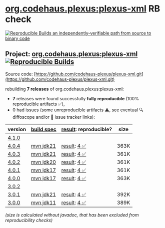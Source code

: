 [org.codehaus.plexus:plexus-xml](https://central.sonatype.com/artifact/org.codehaus.plexus/plexus-xml/versions) RB check
=======

[![Reproducible Builds](https://reproducible-builds.org/images/logos/rb.svg) an independently-verifiable path from source to binary code](https://reproducible-builds.org/)

## Project: [org.codehaus.plexus:plexus-xml](https://central.sonatype.com/artifact/org.codehaus.plexus/plexus-xml/versions) [![Reproducible Builds](https://img.shields.io/endpoint?url=https://raw.githubusercontent.com/jvm-repo-rebuild/reproducible-central/master/content/org/codehaus/plexus/plexus-xml/badge.json)](https://github.com/jvm-repo-rebuild/reproducible-central/blob/master/content/org/codehaus/plexus/plexus-xml/README.md)

Source code: [https://github.com/codehaus-plexus/plexus-xml.git](https://github.com/codehaus-plexus/plexus-xml.git)

rebuilding **7 releases** of org.codehaus.plexus:plexus-xml:
- **7** releases were found successfully **fully reproducible** (100% reproducible artifacts :white_check_mark:),
- 0 had issues (some unreproducible artifacts :warning:, see eventual :mag: diffoscope and/or :memo: issue tracker links):

| version | [build spec](/BUILDSPEC.md) | [result](https://reproducible-builds.org/docs/jvm/): reproducible? | size |
| -- | --------- | ------ | -- |
| [4.1.0](https://central.sonatype.com/artifact/org.codehaus.plexus/plexus-xml/4.1.0/pom) | | | |
| [4.0.4](https://central.sonatype.com/artifact/org.codehaus.plexus/plexus-xml/4.0.4/pom) | [mvn jdk21](plexus-xml-4.0.4.buildspec) | [result](plexus-xml-4.0.4.buildinfo): [4 :white_check_mark: ](plexus-xml-4.0.4.buildcompare) | 363K |
| [4.0.3](https://central.sonatype.com/artifact/org.codehaus.plexus/plexus-xml/4.0.3/pom) | [mvn jdk21](plexus-xml-4.0.3.buildspec) | [result](plexus-xml-4.0.3.buildinfo): [4 :white_check_mark: ](plexus-xml-4.0.3.buildcompare) | 361K |
| [4.0.2](https://central.sonatype.com/artifact/org.codehaus.plexus/plexus-xml/4.0.2/pom) | [mvn jdk20](plexus-xml-4.0.2.buildspec) | [result](plexus-xml-4.0.2.buildinfo): [4 :white_check_mark: ](plexus-xml-4.0.2.buildcompare) | 361K |
| [4.0.1](https://central.sonatype.com/artifact/org.codehaus.plexus/plexus-xml/4.0.1/pom) | [mvn jdk17](plexus-xml-4.0.1.buildspec) | [result](plexus-xml-4.0.1.buildinfo): [4 :white_check_mark: ](plexus-xml-4.0.1.buildcompare) | 361K |
| [4.0.0](https://central.sonatype.com/artifact/org.codehaus.plexus/plexus-xml/4.0.0/pom) | [mvn jdk17](plexus-xml-4.0.0.buildspec) | [result](plexus-xml-4.0.0.buildinfo): [4 :white_check_mark: ](plexus-xml-4.0.0.buildcompare) | 363K |
| [3.0.2](https://central.sonatype.com/artifact/org.codehaus.plexus/plexus-xml/3.0.2/pom) | | | |
| [3.0.1](https://central.sonatype.com/artifact/org.codehaus.plexus/plexus-xml/3.0.1/pom) | [mvn jdk21](plexus-xml-3.0.1.buildspec) | [result](plexus-xml-3.0.1.buildinfo): [4 :white_check_mark: ](plexus-xml-3.0.1.buildcompare) | 392K |
| [3.0.0](https://central.sonatype.com/artifact/org.codehaus.plexus/plexus-xml/3.0.0/pom) | [mvn jdk11](plexus-xml-3.0.0.buildspec) | [result](plexus-xml-3.0.0.buildinfo): [4 :white_check_mark: ](plexus-xml-3.0.0.buildcompare) | 389K |

<i>(size is calculated without javadoc, that has been excluded from reproducibility checks)</i>
